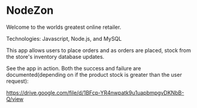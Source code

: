 # NodeZon
Welcome to the worlds greatest online retailer. 

Technologies: Javascript, Node.js, and MySQL

This app allows users to place orders and as orders are placed, stock from the store's inventory database updates.


See the app in action. Both the success and failure are documented(depending on if the product stock is greater than the user request):

https://drive.google.com/file/d/1BFcp-YR4nwpatk9u1uapbmpgvDKNbB-Q/view
